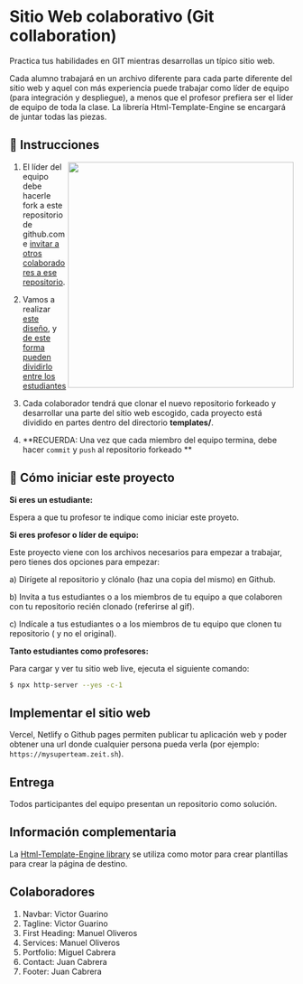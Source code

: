 # Sitio Web colaborativo (Git collaboration)

Practica tus habilidades en GIT mientras desarrollas un típico sitio web.

Cada alumno trabajará en un archivo diferente para cada parte diferente del sitio web y aquel con más experiencia puede trabajar como líder de equipo (para integración y despliegue), a menos que el profesor prefiera ser el líder de equipo de toda la clase. La librería Html-Template-Engine se encargará de juntar todas las piezas.


## 📝 Instrucciones

<img align="right" height="400" src="https://github.com/breatheco-de/exercise-collaborative-html-website/blob/master/website/designs/guide.jpg?raw=true" />

1. El líder del equipo debe hacerle fork a este repositorio de github.com e [invitar a otros colaboradores a ese repositorio](https://github.com/breatheco-de/exercise-git-collabration/blob/master/iOBmU5zYqA.gif).

2. Vamos a realizar [este diseño](https://raw.githubusercontent.com/breatheco-de/exercise-collaborative-html-website/master/website1/designs/thumb.jpg), y [de este forma pueden dividirlo entre los estudiantes](https://github.com/breatheco-de/exercise-collaborative-html-website/blob/master/website1/designs/guide.jpg?raw=true)

3. Cada colaborador tendrá que clonar el nuevo repositorio forkeado y desarrollar una parte del sitio web escogido, cada proyecto está dividido en partes dentro del directorio **templates/**.

4. **RECUERDA: Una vez que cada miembro del equipo termina, debe hacer `commit` y `push` al repositorio forkeado **

## 🌱  Cómo iniciar este proyecto


**Si eres un estudiante:**

Espera a que tu profesor te indique como iniciar este proyeto.

**Si eres profesor o líder de equipo:**


Este proyecto viene con los archivos necesarios para empezar a trabajar, pero tienes dos opciones para empezar:

a) Dirígete al repositorio y clónalo (haz una copia del mismo) en Github.


b) Invita a tus estudiantes o a los miembros de tu equipo a que colaboren con tu repositorio recién clonado (referirse al gif).

c) Indícale a tus estudiantes o a los miembros de tu equipo que clonen tu repositorio ( y no el original).

**Tanto estudiantes como profesores:**

Para cargar y ver tu sitio web live, ejecuta el siguiente comando:

```bash
$ npx http-server --yes -c-1
```

## Implementar el sitio web

Vercel, Netlify o Github pages permiten publicar tu aplicación web y poder obtener una url donde cualquier persona pueda verla (por ejemplo: `https://mysuperteam.zeit.sh`).

## Entrega

Todos participantes del equipo presentan un repositorio como solución.

## Información complementaria
La [Html-Template-Engine library](https://github.com/alesanchezr/html-template-engine) se utiliza como motor para crear plantillas para crear la página de destino.

## Colaboradores

1) Navbar: Victor Guarino
2) Tagline: Victor Guarino
3) First Heading: Manuel Oliveros
4) Services: Manuel Oliveros
5) Portfolio: Miguel Cabrera
6) Contact: Juan Cabrera 
6) Footer: Juan Cabrera